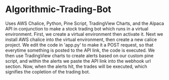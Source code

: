 # Algorithmic-Trading-Bot
Uses AWS Chalice, Python, Pine Script, TradingView Charts, and the Alpaca API in conjunction to make a stock trading bot which runs in a virtual environment. 
First, we create a virtual environment then activate it. Next we install AWS chalice into the virtual environment, then create a new calice project. We edit the 
code in 'app.py' to make it a POST request, so that everytime something is posted to the API link, the code is executed. We then use TradingView charts to create alerts
based on our custom pine script, and within the alerts we paste the API link into the webhook url section. Now, when the alerts hit, the trades will be executed, which 
signifies the copletion of the trading bot.
